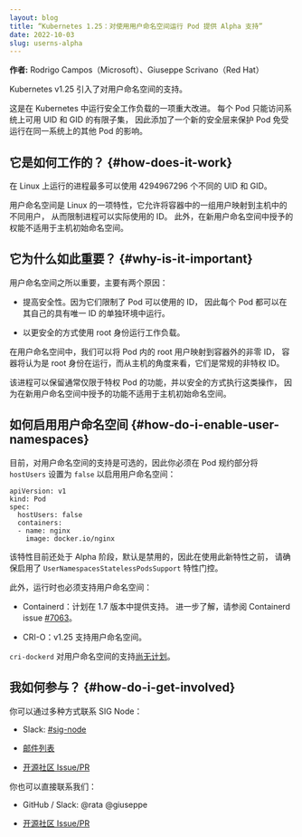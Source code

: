 ```yaml
---
layout: blog
title: “Kubernetes 1.25：对使用用户命名空间运行 Pod 提供 Alpha 支持”
date: 2022-10-03
slug: userns-alpha
---
```

<!--
layout: blog
title: "Kubernetes 1.25: alpha support for running Pods with user namespaces"
date: 2022-10-03
slug: userns-alpha
-->

<!--
**Authors:** Rodrigo Campos (Microsoft), Giuseppe Scrivano (Red Hat)
-->
**作者:** Rodrigo Campos（Microsoft）、Giuseppe Scrivano（Red Hat）

<!--
Kubernetes v1.25 introduces the support for user namespaces.
-->
Kubernetes v1.25 引入了对用户命名空间的支持。

<!--
This is a major improvement for running secure workloads in
Kubernetes.  Each pod will have access only to a limited subset of the
available UIDs and GIDs on the system, thus adding a new security
layer to protect from other pods running on the same system.
-->
这是在 Kubernetes 中运行安全工作负载的一项重大改进。
每个 Pod 只能访问系统上可用 UID 和 GID 的有限子集，
因此添加了一个新的安全层来保护 Pod 免受运行在同一系统上的其他 Pod 的影响。

<!--
## How does it work?
A process running on Linux can use up to 4294967296 different UIDs and
GIDs.

User namespaces is a Linux feature that allows mapping a set of users
in the container to different users in the host, thus restricting what
IDs a process can effectively use.
Furthermore, the capabilities granted in a new user namespace do not
apply in the host initial namespaces.
-->
## 它是如何工作的？  {#how-does-it-work}
在 Linux 上运行的进程最多可以使用 4294967296 个不同的 UID 和 GID。

用户命名空间是 Linux 的一项特性，它允许将容器中的一组用户映射到主机中的不同用户，
从而限制进程可以实际使用的 ID。
此外，在新用户命名空间中授予的权能不适用于主机初始命名空间。

<!--
## Why is it important?
There are mainly two reasons why user namespaces are important:

- improve security since they restrict the IDs a pod can use, so each
pod can run in its own separate environment with unique IDs.

- enable running workloads as root in a safer manner.

In a user namespace we can map the root user inside the pod to a
non-zero ID outside the container, containers believe in running as
root while they are a regular unprivileged ID from the host point of
view.

The process can keep capabilities that are usually restricted to
privileged pods and do it in a safe way since the capabilities granted
in a new user namespace do not apply in the host initial namespaces.
-->
## 它为什么如此重要？  {#why-is-it-important}
用户命名空间之所以重要，主要有两个原因：

- 提高安全性。因为它们限制了 Pod 可以使用的 ID，
  因此每个 Pod 都可以在其自己的具有唯一 ID 的单独环境中运行。

- 以更安全的方式使用 root 身份运行工作负载。

在用户命名空间中，我们可以将 Pod 内的 root 用户映射到容器外的非零 ID，
容器将认为是 root 身份在运行，而从主机的角度来看，它们是常规的非特权 ID。

该进程可以保留通常仅限于特权 Pod 的功能，并以安全的方式执行这类操作，
因为在新用户命名空间中授予的功能不适用于主机初始命名空间。

<!--
## How do I enable user namespaces?
At the moment, user namespaces support is opt-in, so you must enable
it for a pod setting `hostUsers` to `false` under the pod spec stanza:
-->
## 如何启用用户命名空间 {#how-do-i-enable-user-namespaces}
目前，对用户命名空间的支持是可选的，因此你必须在 Pod 规约部分将
`hostUsers` 设置为 `false` 以启用用户命名空间：
```
apiVersion: v1
kind: Pod
spec:
  hostUsers: false
  containers:
  - name: nginx
    image: docker.io/nginx
```

<!--
The feature is behind a feature gate, so make sure to enable
the `UserNamespacesStatelessPodsSupport` gate before you can use
the new feature.
-->
该特性目前还处于 Alpha 阶段，默认是禁用的，因此在使用此新特性之前，
请确保启用了 `UserNamespacesStatelessPodsSupport` 特性门控。

<!--
The runtime must also support user namespaces:

* containerd: support is planned for the 1.7 release.  See containerd
  issue [#7063][containerd-userns-issue] for more details.

* CRI-O: v1.25 has support for user namespaces.

Support for this in `cri-dockerd` is [not planned][CRI-dockerd-issue] yet.
-->
此外，运行时也必须支持用户命名空间：

* Containerd：计划在 1.7 版本中提供支持。
  进一步了解，请参阅 Containerd issue [#7063][containerd-userns-issue]。

* CRI-O：v1.25 支持用户命名空间。

`cri-dockerd` 对用户命名空间的支持[尚无计划][CRI-dockerd-issue]。

[CRI-dockerd-issue]: https://github.com/Mirantis/cri-dockerd/issues/74
[containerd-userns-issue]: https://github.com/containerd/containerd/issues/7063

<!--
## How do I get involved?
You can reach SIG Node by several means:
- Slack: [#sig-node](https://kubernetes.slack.com/messages/sig-node)
- [Mailing list](https://groups.google.com/forum/#!forum/kubernetes-sig-node)
- [Open Community Issues/PRs](https://github.com/kubernetes/community/labels/sig%2Fnode)

You can also contact us directly:
- GitHub / Slack: @rata @giuseppe
-->
## 我如何参与？   {#how-do-i-get-involved}
你可以通过多种方式联系 SIG Node：
- Slack: [#sig-node](https://kubernetes.slack.com/messages/sig-node)
- [邮件列表](https://groups.google.com/forum/#!forum/kubernetes-sig-node)

- [开源社区 Issue/PR](https://github.com/kubernetes/community/labels/sig%2Fnode)

你也可以直接联系我们：
- GitHub / Slack: @rata @giuseppe

- [开源社区 Issue/PR](https://github.com/kubernetes/community/labels/sig%2Fnode)
